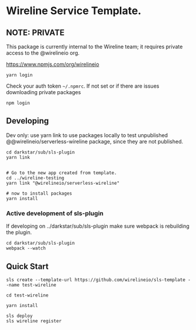 # Wireline Service Template.


## NOTE: PRIVATE

This package is currently internal to the Wireline team; it requires private access to the @wirelineio org.

https://www.npmjs.com/org/wirelineio

~~~~
yarn login
~~~~

Check your auth token `~/.npmrc`. If not set or if there are issues downloading private packages

~~~~
npm login
~~~~

## Developing

Dev only: use yarn link to use packages locally to test unpublished @@wirelineio/serverless-wireline package, since they are not published.

~~~~
cd darkstar/sub/sls-plugin
yarn link


# Go to the new app created from template.
cd ../wireline-testing
yarn link "@wirelineio/serverless-wireline"

# now to install packages
yarn install
~~~~

### Active development of sls-plugin
If developing on ../darkstar/sub/sls-plugin make sure webpack is rebuilding the plugin.
~~~~
cd darkstar/sub/sls-plugin
webpack --watch
~~~~



## Quick Start

~~~~
sls create --template-url https://github.com/wirelineio/sls-template --name test-wireline

cd test-wireline

yarn install

sls deploy
sls wireline register
~~~~

